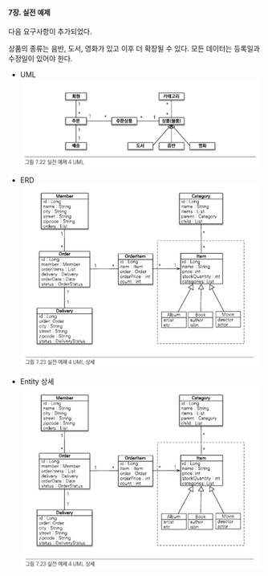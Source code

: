 #### 7장. 실전 예제

다음 요구사항이 추가되었다.

상품의 종류는 음반, 도서, 영화가 있고 이후 더 확장될 수 있다.
모든 데이터는 등록일과 수정일이 있어야 한다.

- UML
![img_5.png](img_5.png)

- ERD
![img_8.png](img_8.png)

- Entity 상세
![img_7.png](img_7.png)